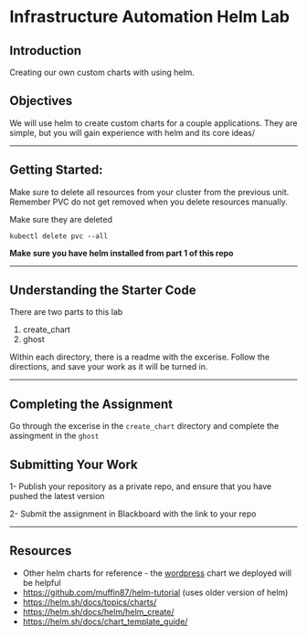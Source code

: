 # Infrastructure Automation Helm Lab

## Introduction

Creating our own custom charts with using helm.


## Objectives

We will use helm to create custom charts for a couple applications. They are simple, but you will gain experience with helm and its core ideas/

---
## Getting Started:


Make sure to delete all resources from your cluster from the previous unit. Remember PVC do not get removed when you delete resources manually.

Make sure they are deleted
```
kubectl delete pvc --all
```



**Make sure you have helm installed from part 1 of this repo**

---

## Understanding the Starter Code
There are two parts to this lab
1. create_chart
2. ghost


Within each directory, there is a readme with the excerise. Follow the directions, and save your work as it will be turned in.


---

## Completing the Assignment

Go through the excerise in the `create_chart` directory and complete the assingment in the `ghost`


## Submitting Your Work

1-  Publish your repository as a private repo, and ensure that you have pushed the latest version

2-  Submit the assignment in Blackboard with the link to your repo



---
## Resources

- Other helm charts for reference - the [wordpress](https://github.com/bitnami/charts/tree/master/bitnami/wordpress) chart we deployed will be helpful
- https://github.com/muffin87/helm-tutorial (uses older version of helm)
- https://helm.sh/docs/topics/charts/
- https://helm.sh/docs/helm/helm_create/
- https://helm.sh/docs/chart_template_guide/
